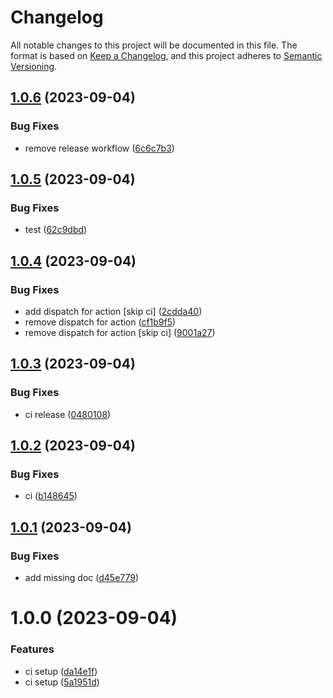 # Changelog

All notable changes to this project will be documented in this file.
The format is based on [Keep a Changelog](https://keepachangelog.com/en/1.0.0/),
and this project adheres to [Semantic Versioning](https://semver.org/spec/v2.0.0.html).

## [1.0.6](https://github.com/manosbatsis/corda5-cli-action/compare/v1.0.5...v1.0.6) (2023-09-04)


### Bug Fixes

* remove release workflow ([6c6c7b3](https://github.com/manosbatsis/corda5-cli-action/commit/6c6c7b3bbd576191e8bffaa22113feec3a728ffc))

## [1.0.5](https://github.com/manosbatsis/corda5-cli-action/compare/v1.0.4...v1.0.5) (2023-09-04)


### Bug Fixes

* test ([62c9dbd](https://github.com/manosbatsis/corda5-cli-action/commit/62c9dbd46d7f06b0bc97469c4f1b1468b36cf3c0))

## [1.0.4](https://github.com/manosbatsis/corda5-cli-action/compare/v1.0.3...v1.0.4) (2023-09-04)


### Bug Fixes

* add dispatch for action [skip ci] ([2cdda40](https://github.com/manosbatsis/corda5-cli-action/commit/2cdda40f168fa179eb67e542b85b000561c920e2))
* remove dispatch for action ([cf1b9f5](https://github.com/manosbatsis/corda5-cli-action/commit/cf1b9f5615764a3ffd75eb9d8cb54e35db84f10b))
* remove dispatch for action [skip ci] ([9001a27](https://github.com/manosbatsis/corda5-cli-action/commit/9001a2700694ac073198956c918f45bf434f28fd))

## [1.0.3](https://github.com/manosbatsis/corda5-cli-action/compare/v1.0.2...v1.0.3) (2023-09-04)


### Bug Fixes

* ci release ([0480108](https://github.com/manosbatsis/corda5-cli-action/commit/0480108f5e1b352b7d666fea46799050c0951297))

## [1.0.2](https://github.com/manosbatsis/corda5-cli-action/compare/v1.0.1...v1.0.2) (2023-09-04)


### Bug Fixes

* ci ([b148645](https://github.com/manosbatsis/corda5-cli-action/commit/b148645931f86a426e78f0028f2d847ca9662daf))

## [1.0.1](https://github.com/manosbatsis/corda5-cli-action/compare/v1.0.0...v1.0.1) (2023-09-04)


### Bug Fixes

* add missing doc ([d45e779](https://github.com/manosbatsis/corda5-cli-action/commit/d45e77927b8885e3e4950295fc231cdb47f49bc6))

# 1.0.0 (2023-09-04)


### Features

* ci setup ([da14e1f](https://github.com/manosbatsis/corda5-cli-action/commit/da14e1fc9eacb04a2acc436b06c8319163151a54))
* ci setup ([5a1951d](https://github.com/manosbatsis/corda5-cli-action/commit/5a1951d384d885d36fae7e270c80dc8b9da6c8f4))
